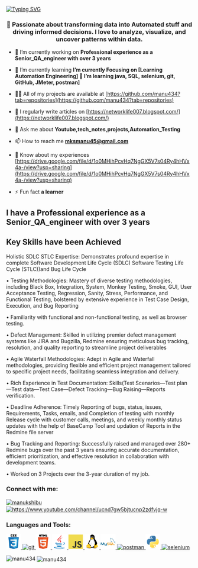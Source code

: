 

[![Typing SVG](https://readme-typing-svg.herokuapp.com?font=Fira+Code&weight=500&size=30&pause=1000&width=435&lines=++++++++++++++++++Hi+There!+%F0%9F%91%8B;++++++++++++++i'm++Manu+K+Shibu)](https://git.io/typing-svg)



<h3 align="center">🌟 Passionate about transforming data into Automated stuff and driving informed decisions. I love to analyze, visualize, and uncover patterns within data.</h3>

- 🔭 I’m currently working on **Professional experience as a Senior_QA_engineer with over 3 years**

- 🌱 I’m currently learning **I’m currently Focusing on [Learning Automation Engineering] 🌱 I’m learning java, SQL, selenium, git, GitHub, JMeter, postman]**

- 👨‍💻 All of my projects are available at [https://github.com/manu434?tab=repositories](https://github.com/manu434?tab=repositories)

- 📝 I regularly write articles on [https://networklife007.blogspot.com/](https://networklife007.blogspot.com/)

- 💬 Ask me about **Youtube,tech_notes,projects,Automation_Testing**

- 📫 How to reach me **mksmanu45@gmail.com**

- 📄 Know about my experiences [https://drive.google.com/file/d/1o0MHihPcvHq7NgGX5V7s04Ry4hHVx4a-/view?usp=sharing](https://drive.google.com/file/d/1o0MHihPcvHq7NgGX5V7s04Ry4hHVx4a-/view?usp=sharing)

- ⚡ Fun fact **a learner**
## I have a Professional experience as a Senior_QA_engineer with over 3 years
## Key Skills have been Achieved

 Holistic SDLC STLC Expertise: Demonstrates profound expertise in complete Software Development Life
Cycle (SDLC) Software Testing Life Cycle (STLC))and Bug Life Cycle

• Testing Methodologies: Mastery of diverse testing methodologies, including Black Box, Integration, System, Monkey Testing, Smoke, GUI, User Acceptance Testing, Regression, Sanity, Stress, Performance, and Functional Testing, bolstered by extensive experience in Test Case Design, Execution, and Bug Reporting

• Familiarity with functional and non-functional testing, as well as browser testing.

• Defect Management: Skilled in utilizing premier defect management systems like JIRA and Bugzilla, Redmine ensuring meticulous bug tracking, resolution, and quality reporting to streamline project deliverables

• Agile Waterfall Methodologies: Adept in Agile and Waterfall methodologies, providing flexible and efficient project management tailored to specific project needs, facilitating seamless integration and delivery.

• Rich Experience in Test Documentation: Skills(Test Scenarios—Test plan—Test data—Test Case—Defect Tracking—Bug Raising—Reports verification.

• Deadline Adherence: Timely Reporting of bugs, status, issues, Requirements, Tasks, emails, and Completion of testing with monthly Release cycle with customer calls, meetings, and weekly monthly status updates with the help of BaseCamp Tool and updation of Reports in the Redmine file server

• Bug Tracking and Reporting: Successfully raised and managed over 280+ Redmine bugs over the past 3 years ensuring accurate documentation, efficient prioritization, and effective resolution in collaboration with development teams.

• Worked on 3 Projects over the 3-year duration of my job.

<h3 align="left">Connect with me:</h3>
<p align="left">
<a href="https://linkedin.com/in/manukshibu" target="blank"><img align="center" src="https://raw.githubusercontent.com/rahuldkjain/github-profile-readme-generator/master/src/images/icons/Social/linked-in-alt.svg" alt="manukshibu" height="30" width="40" /></a>
<a href="https://www.youtube.com/c/https://www.youtube.com/channel/ucnd7gw5bjtucnp2zdfvjq-w" target="blank"><img align="center" src="https://raw.githubusercontent.com/rahuldkjain/github-profile-readme-generator/master/src/images/icons/Social/youtube.svg" alt="https://www.youtube.com/channel/ucnd7gw5bjtucnp2zdfvjq-w" height="30" width="40" /></a>
</p>

<h3 align="left">Languages and Tools:</h3>
<p align="left"> <a href="https://www.w3schools.com/css/" target="_blank" rel="noreferrer"> <img src="https://raw.githubusercontent.com/devicons/devicon/master/icons/css3/css3-original-wordmark.svg" alt="css3" width="40" height="40"/> </a> <a href="https://git-scm.com/" target="_blank" rel="noreferrer"> <img src="https://www.vectorlogo.zone/logos/git-scm/git-scm-icon.svg" alt="git" width="40" height="40"/> </a> <a href="https://www.w3.org/html/" target="_blank" rel="noreferrer"> <img src="https://raw.githubusercontent.com/devicons/devicon/master/icons/html5/html5-original-wordmark.svg" alt="html5" width="40" height="40"/> </a> <a href="https://www.java.com" target="_blank" rel="noreferrer"> <img src="https://raw.githubusercontent.com/devicons/devicon/master/icons/java/java-original.svg" alt="java" width="40" height="40"/> </a> <a href="https://developer.mozilla.org/en-US/docs/Web/JavaScript" target="_blank" rel="noreferrer"> <img src="https://raw.githubusercontent.com/devicons/devicon/master/icons/javascript/javascript-original.svg" alt="javascript" width="40" height="40"/> </a> <a href="https://www.linux.org/" target="_blank" rel="noreferrer"> <img src="https://raw.githubusercontent.com/devicons/devicon/master/icons/linux/linux-original.svg" alt="linux" width="40" height="40"/> </a> <a href="https://www.mysql.com/" target="_blank" rel="noreferrer"> <img src="https://raw.githubusercontent.com/devicons/devicon/master/icons/mysql/mysql-original-wordmark.svg" alt="mysql" width="40" height="40"/> </a> <a href="https://postman.com" target="_blank" rel="noreferrer"> <img src="https://www.vectorlogo.zone/logos/getpostman/getpostman-icon.svg" alt="postman" width="40" height="40"/> </a> <a href="https://www.python.org" target="_blank" rel="noreferrer"> <img src="https://raw.githubusercontent.com/devicons/devicon/master/icons/python/python-original.svg" alt="python" width="40" height="40"/> </a> <a href="https://www.selenium.dev" target="_blank" rel="noreferrer"> <img src="https://raw.githubusercontent.com/detain/svg-logos/780f25886640cef088af994181646db2f6b1a3f8/svg/selenium-logo.svg" alt="selenium" width="40" height="40"/> </a> </p>

<p><img align="left" src="https://github-readme-stats.vercel.app/api/top-langs?username=manu434&show_icons=true&locale=en&layout=compact" alt="manu434" /></p>

<p>&nbsp;<img align="center" src="https://github-readme-stats.vercel.app/api?username=manu434&show_icons=true&locale=en" alt="manu434" /></p>

